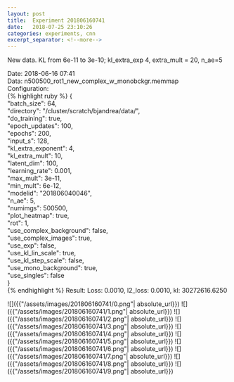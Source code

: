 ```yaml
---
layout: post
title:  Experiment 201806160741
date:   2018-07-25 23:10:26
categories: experiments, cnn
excerpt_separator: <!--more-->
---
```

New data. KL from 6e-11 to 3e-10; kl_extra_exp 4, extra_mult = 20, n_ae=5  

 <!--more-->
Date: 2018-06-16 07:41  
Data: n500500_rot1_new_complex_w_monobckgr.memmap  
Configuration:   
{% highlight ruby %}
{  
    "batch_size": 64,   
    "directory": "/cluster/scratch/bjandrea/data/",   
    "do_training": true,   
    "epoch_updates": 100,   
    "epochs": 200,   
    "input_s": 128,   
    "kl_extra_exponent": 4,   
    "kl_extra_mult": 10,   
    "latent_dim": 100,   
    "learning_rate": 0.001,   
    "max_mult": 3e-11,   
    "min_mult": 6e-12,   
    "modelid": "201806040046",   
    "n_ae": 5,   
    "numimgs": 500500,   
    "plot_heatmap": true,   
    "rot": 1,   
    "use_complex_background": false,   
    "use_complex_images": true,   
    "use_exp": false,   
    "use_kl_lin_scale": true,   
    "use_kl_step_scale": false,   
    "use_mono_background": true,   
    "use_singles": false  
}  
{% endhighlight %}
Result: Loss: 0.0010, l2_loss: 0.0010, kl: 30272616.6250  

![]({{"/assets/images/201806160741/0.png"| absolute_url}})
![]({{"/assets/images/201806160741/1.png"| absolute_url}})
![]({{"/assets/images/201806160741/2.png"| absolute_url}})
![]({{"/assets/images/201806160741/3.png"| absolute_url}})
![]({{"/assets/images/201806160741/4.png"| absolute_url}})
![]({{"/assets/images/201806160741/5.png"| absolute_url}})
![]({{"/assets/images/201806160741/6.png"| absolute_url}})
![]({{"/assets/images/201806160741/7.png"| absolute_url}})
![]({{"/assets/images/201806160741/8.png"| absolute_url}})
![]({{"/assets/images/201806160741/9.png"| absolute_url}})
